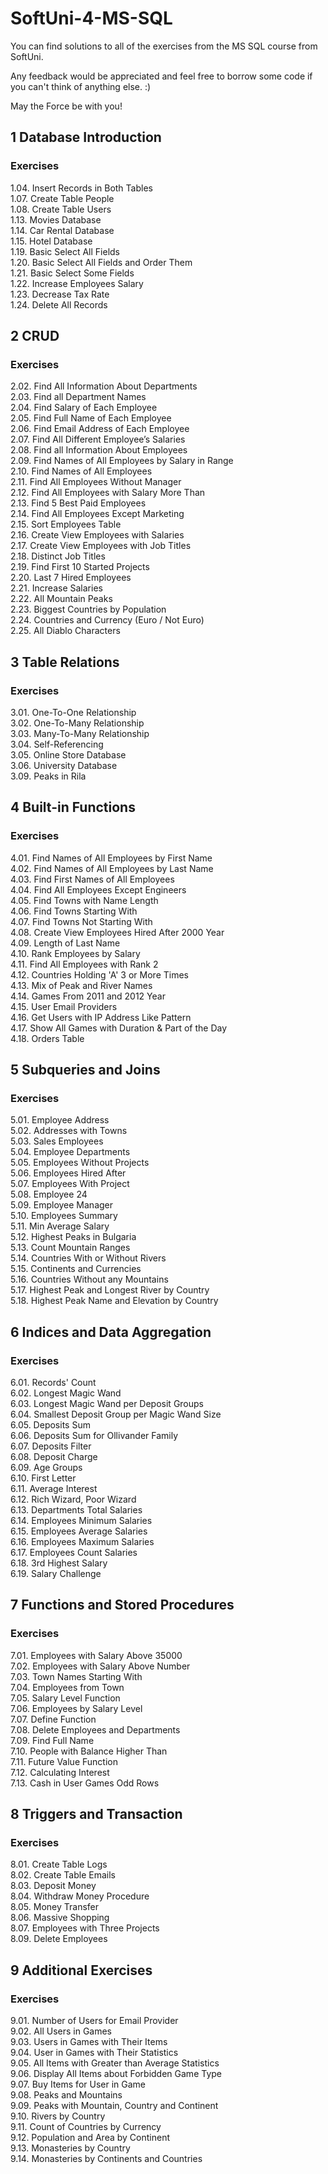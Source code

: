 # SoftUni-4-MS-SQL
You can find solutions to all of the exercises from the MS SQL course from SoftUni.

Any feedback would be appreciated and feel free to borrow some code if you can't think of anything else. :)

May the Force be with you!

## 1 Database Introduction
### Exercises
1.04. Insert Records in Both Tables<br>
1.07. Create Table People<br>
1.08. Create Table Users<br>
1.13. Movies Database<br>
1.14. Car Rental Database<br>
1.15. Hotel Database<br>
1.19. Basic Select All Fields<br>
1.20. Basic Select All Fields and Order Them<br>
1.21. Basic Select Some Fields<br>
1.22. Increase Employees Salary<br>
1.23. Decrease Tax Rate<br>
1.24. Delete All Records<br>

## 2 CRUD
### Exercises
2.02. Find All Information About Departments<br>
2.03. Find all Department Names<br>
2.04. Find Salary of Each Employee<br>
2.05. Find Full Name of Each Employee<br>
2.06. Find Email Address of Each Employee<br>
2.07. Find All Different Employee’s Salaries<br>
2.08. Find all Information About Employees<br>
2.09. Find Names of All Employees by Salary in Range<br>
2.10. Find Names of All Employees<br>
2.11. Find All Employees Without Manager<br>
2.12. Find All Employees with Salary More Than<br>
2.13. Find 5 Best Paid Employees<br>
2.14. Find All Employees Except Marketing<br>
2.15. Sort Employees Table<br>
2.16. Create View Employees with Salaries<br>
2.17. Create View Employees with Job Titles<br>
2.18. Distinct Job Titles<br>
2.19. Find First 10 Started Projects<br>
2.20. Last 7 Hired Employees<br>
2.21. Increase Salaries<br>
2.22. All Mountain Peaks<br>
2.23. Biggest Countries by Population<br>
2.24. Countries and Currency (Euro / Not Euro)<br>
2.25. All Diablo Characters<br>

## 3 Table Relations
### Exercises
3.01. One-To-One Relationship<br>
3.02. One-To-Many Relationship<br>
3.03. Many-To-Many Relationship<br>
3.04. Self-Referencing<br>
3.05. Online Store Database<br>
3.06. University Database<br>
3.09. Peaks in Rila<br>

## 4 Built-in Functions
### Exercises
4.01. Find Names of All Employees by First Name<br>
4.02. Find Names of All Employees by Last Name<br>
4.03. Find First Names of All Employees<br>
4.04. Find All Employees Except Engineers<br>
4.05. Find Towns with Name Length<br>
4.06. Find Towns Starting With<br>
4.07. Find Towns Not Starting With<br>
4.08. Create View Employees Hired After 2000 Year<br>
4.09. Length of Last Name<br>
4.10. Rank Employees by Salary<br>
4.11. Find All Employees with Rank 2<br>
4.12. Countries Holding 'A' 3 or More Times<br>
4.13. Mix of Peak and River Names<br>
4.14. Games From 2011 and 2012 Year<br>
4.15. User Email Providers<br>
4.16. Get Users with IP Address Like Pattern<br>
4.17. Show All Games with Duration & Part of the Day<br>
4.18. Orders Table<br>

## 5 Subqueries and Joins
### Exercises
5.01. Employee Address<br>
5.02. Addresses with Towns<br>
5.03. Sales Employees<br>
5.04. Employee Departments<br>
5.05. Employees Without Projects<br>
5.06. Employees Hired After<br>
5.07. Employees With Project<br>
5.08. Employee 24<br>
5.09. Employee Manager<br>
5.10. Employees Summary<br>
5.11. Min Average Salary<br>
5.12. Highest Peaks in Bulgaria<br>
5.13. Count Mountain Ranges<br>
5.14. Countries With or Without Rivers<br>
5.15. Continents and Currencies<br>
5.16. Countries Without any Mountains<br>
5.17. Highest Peak and Longest River by Country<br>
5.18. Highest Peak Name and Elevation by Country<br>

## 6 Indices and Data Aggregation
### Exercises
6.01. Records' Count<br>
6.02. Longest Magic Wand<br>
6.03. Longest Magic Wand per Deposit Groups<br>
6.04. Smallest Deposit Group per Magic Wand Size<br>
6.05. Deposits Sum<br>
6.06. Deposits Sum for Ollivander Family<br>
6.07. Deposits Filter<br>
6.08. Deposit Charge<br>
6.09. Age Groups<br>
6.10. First Letter<br>
6.11. Average Interest<br>
6.12. Rich Wizard, Poor Wizard<br>
6.13. Departments Total Salaries<br>
6.14. Employees Minimum Salaries<br>
6.15. Employees Average Salaries<br>
6.16. Employees Maximum Salaries<br>
6.17. Employees Count Salaries<br>
6.18. 3rd Highest Salary<br>
6.19. Salary Challenge<br>

## 7 Functions and Stored Procedures
### Exercises
7.01. Employees with Salary Above 35000<br>
7.02. Employees with Salary Above Number<br>
7.03. Town Names Starting With<br>
7.04. Employees from Town<br>
7.05. Salary Level Function<br>
7.06. Employees by Salary Level<br>
7.07. Define Function<br>
7.08. Delete Employees and Departments<br>
7.09. Find Full Name<br>
7.10. People with Balance Higher Than<br>
7.11. Future Value Function<br>
7.12. Calculating Interest<br>
7.13. Cash in User Games Odd Rows<br>

## 8 Triggers and Transaction
### Exercises
8.01. Create Table Logs<br>
8.02. Create Table Emails<br>
8.03. Deposit Money<br>
8.04. Withdraw Money Procedure<br>
8.05. Money Transfer<br>
8.06. Massive Shopping<br>
8.07. Employees with Three Projects<br>
8.09. Delete Employees<br>

## 9 Additional Exercises
### Exercises
9.01. Number of Users for Email Provider<br>
9.02. All Users in Games<br>
9.03. Users in Games with Their Items<br>
9.04. User in Games with Their Statistics<br>
9.05. All Items with Greater than Average Statistics<br>
9.06. Display All Items about Forbidden Game Type<br>
9.07. Buy Items for User in Game<br>
9.08. Peaks and Mountains<br>
9.09. Peaks with Mountain, Country and Continent<br>
9.10. Rivers by Country<br>
9.11. Count of Countries by Currency<br>
9.12. Population and Area by Continent<br>
9.13. Monasteries by Country<br>
9.14. Monasteries by Continents and Countries<br>
